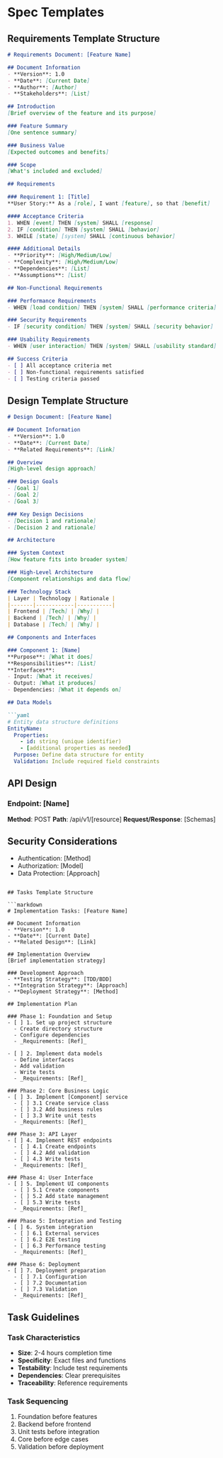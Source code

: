 # Spec Templates

## Requirements Template Structure

```markdown
# Requirements Document: [Feature Name]

## Document Information
- **Version**: 1.0
- **Date**: [Current Date]
- **Author**: [Author]
- **Stakeholders**: [List]

## Introduction
[Brief overview of the feature and its purpose]

### Feature Summary
[One sentence summary]

### Business Value
[Expected outcomes and benefits]

### Scope
[What's included and excluded]

## Requirements

### Requirement 1: [Title]
**User Story:** As a [role], I want [feature], so that [benefit]

#### Acceptance Criteria
1. WHEN [event] THEN [system] SHALL [response]
2. IF [condition] THEN [system] SHALL [behavior]
3. WHILE [state] [system] SHALL [continuous behavior]

#### Additional Details
- **Priority**: [High/Medium/Low]
- **Complexity**: [High/Medium/Low]
- **Dependencies**: [List]
- **Assumptions**: [List]

## Non-Functional Requirements

### Performance Requirements
- WHEN [load condition] THEN [system] SHALL [performance criteria]

### Security Requirements
- IF [security condition] THEN [system] SHALL [security behavior]

### Usability Requirements
- WHEN [user interaction] THEN [system] SHALL [usability standard]

## Success Criteria
- [ ] All acceptance criteria met
- [ ] Non-functional requirements satisfied
- [ ] Testing criteria passed
```

## Design Template Structure

```markdown
# Design Document: [Feature Name]

## Document Information
- **Version**: 1.0
- **Date**: [Current Date]
- **Related Requirements**: [Link]

## Overview
[High-level design approach]

### Design Goals
- [Goal 1]
- [Goal 2]
- [Goal 3]

### Key Design Decisions
- [Decision 1 and rationale]
- [Decision 2 and rationale]

## Architecture

### System Context
[How feature fits into broader system]

### High-Level Architecture
[Component relationships and data flow]

### Technology Stack
| Layer | Technology | Rationale |
|-------|------------|-----------|
| Frontend | [Tech] | [Why] |
| Backend | [Tech] | [Why] |
| Database | [Tech] | [Why] |

## Components and Interfaces

### Component 1: [Name]
**Purpose**: [What it does]
**Responsibilities**: [List]
**Interfaces**:
- Input: [What it receives]
- Output: [What it produces]
- Dependencies: [What it depends on]

## Data Models

```yaml
# Entity data structure definitions
EntityName:
  Properties:
    - id: string (unique identifier)
    - [additional properties as needed]
  Purpose: Define data structure for entity
  Validation: Include required field constraints
```

## API Design

### Endpoint: [Name]
**Method**: POST
**Path**: /api/v1/[resource]
**Request/Response**: [Schemas]

## Security Considerations
- Authentication: [Method]
- Authorization: [Model]
- Data Protection: [Approach]
```

## Tasks Template Structure

```markdown
# Implementation Tasks: [Feature Name]

## Document Information
- **Version**: 1.0
- **Date**: [Current Date]
- **Related Design**: [Link]

## Implementation Overview
[Brief implementation strategy]

### Development Approach
- **Testing Strategy**: [TDD/BDD]
- **Integration Strategy**: [Approach]
- **Deployment Strategy**: [Method]

## Implementation Plan

### Phase 1: Foundation and Setup
- [ ] 1. Set up project structure
  - Create directory structure
  - Configure dependencies
  - _Requirements: [Ref]_

- [ ] 2. Implement data models
  - Define interfaces
  - Add validation
  - Write tests
  - _Requirements: [Ref]_

### Phase 2: Core Business Logic
- [ ] 3. Implement [Component] service
  - [ ] 3.1 Create service class
  - [ ] 3.2 Add business rules
  - [ ] 3.3 Write unit tests
  - _Requirements: [Ref]_

### Phase 3: API Layer
- [ ] 4. Implement REST endpoints
  - [ ] 4.1 Create endpoints
  - [ ] 4.2 Add validation
  - [ ] 4.3 Write tests
  - _Requirements: [Ref]_

### Phase 4: User Interface
- [ ] 5. Implement UI components
  - [ ] 5.1 Create components
  - [ ] 5.2 Add state management
  - [ ] 5.3 Write tests
  - _Requirements: [Ref]_

### Phase 5: Integration and Testing
- [ ] 6. System integration
  - [ ] 6.1 External services
  - [ ] 6.2 E2E testing
  - [ ] 6.3 Performance testing
  - _Requirements: [Ref]_

### Phase 6: Deployment
- [ ] 7. Deployment preparation
  - [ ] 7.1 Configuration
  - [ ] 7.2 Documentation
  - [ ] 7.3 Validation
  - _Requirements: [Ref]_
```

## Task Guidelines

### Task Characteristics
- **Size**: 2-4 hours completion time
- **Specificity**: Exact files and functions
- **Testability**: Include test requirements
- **Dependencies**: Clear prerequisites
- **Traceability**: Reference requirements

### Task Sequencing
1. Foundation before features
2. Backend before frontend
3. Unit tests before integration
4. Core before edge cases
5. Validation before deployment